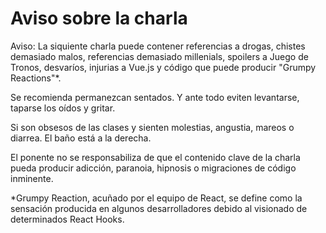 # Aviso sobre la charla

Aviso: La siquiente charla puede contener referencias a drogas, chistes demasiado malos, referencias demasiado millenials, spoilers a Juego de Tronos, desvaríos, injurias a Vue.js y código que puede producir "Grumpy Reactions"*.

Se recomienda permanezcan sentados. Y ante todo eviten levantarse, taparse los oídos y gritar.

Si son obsesos de las clases y sienten molestias, angustia, mareos o diarrea. El baño está a la derecha.

El ponente no se responsabiliza de que el contenido clave de la charla pueda producir adicción, paranoia, hipnosis o migraciones de código inminente.

*Grumpy Reaction, acuñado por el equipo de React, se define como la sensación producida en algunos desarrolladores debido al visionado de determinados React Hooks.
